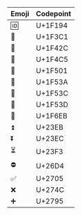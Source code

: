 <!-- placeholder to force blank line before included text -->

| Emoji | Codepoint |
| ----- | ----- |
| 🆔 | U+1F194 |
| 🏁 | U+1F3C1 |
| 🐬 | U+1F42C |
| 📅 | U+1F4C5 |
| 🔁 | U+1F501 |
| 🔺 | U+1F53A |
| 🔼 | U+1F53C |
| 🔽 | U+1F53D |
| 🛫 | U+1F6EB |
| ⏫ | U+23EB |
| ⏬ | U+23EC |
| ⏳ | U+23F3 |
| ⛔ | U+26D4 |
| ✅ | U+2705 |
| ❌ | U+274C |
| ➕ | U+2795 |


<!-- placeholder to force blank line after included text -->
